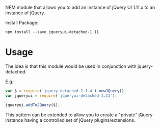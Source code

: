 NPM module that allows you to add an instance of jQuery UI 1.11.x to an instance of jQuery. 

Install Package:

```
npm install --save jqueryui-detached-1.11
```

# Usage

The idea is that this module would be used in conjunction with jquery-detached.

E.g.:

```javascript
var $ = require('jquery-detached-2.1.4').newJQuery();            
var jqueryui = require('jqueryui-detached-1.11');

jqueryui.addToJQuery($);

```

This pattern can be extended to allow you to create a "private" jQuery instance having a controlled
set of jQuery plugins/extensions.